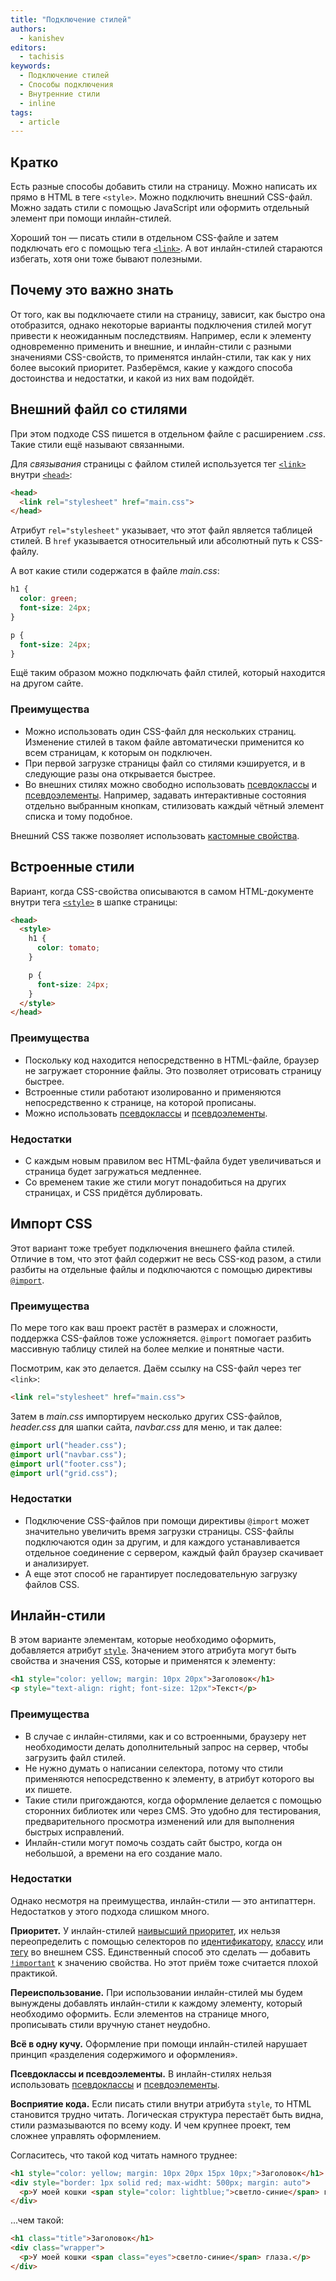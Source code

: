 ```yaml
---
title: "Подключение стилей"
authors:
  - kanishev
editors:
  - tachisis
keywords:
  - Подключение стилей
  - Способы подключения
  - Внутренние стили
  - inline
tags:
  - article
---
```


## Кратко

Есть разные способы добавить стили на страницу. Можно написать их прямо в HTML в теге `<style>`. Можно подключить внешний CSS-файл. Можно задать стили с помощью JavaScript или оформить отдельный элемент при помощи инлайн-стилей.

Хороший тон — писать стили в отдельном CSS-файле и затем подключать его с помощью тега [`<link>`](/html/link). А вот инлайн-стилей стараются избегать, хотя они тоже бывают полезными.

## Почему это важно знать

От того, как вы подключаете стили на страницу, зависит, как быстро она отобразится, однако некоторые варианты подключения стилей могут привести к неожиданным последствиям. Например, если к элементу одновременно применить и внешние, и инлайн-стили с разными значениями CSS-свойств, то применятся инлайн-стили, так как у них более высокий приоритет. Разберёмся, какие у каждого способа достоинства и недостатки, и какой из них вам подойдёт.

## Внешний файл со стилями

При этом подходе CSS пишется в отдельном файле с расширением _.css_. Такие стили ещё называют связанными.

Для _связывания_ страницы с файлом стилей используется тег [`<link>`](/html/link) внутри [`<head>`](/html/head):

```html
<head>
  <link rel="stylesheet" href="main.css">
</head>
```

Атрибут `rel="stylesheet"` указывает, что этот файл является таблицей стилей. В `href` указывается относительный или абсолютный путь к CSS-файлу.

А вот какие стили содержатся в файле _main.css_:

```css
h1 {
  color: green;
  font-size: 24px;
}

p {
  font-size: 24px;
}
```

Ещё таким образом можно подключать файл стилей, который находится на другом сайте.

### Преимущества

- Можно использовать один CSS-файл для нескольких страниц. Изменение стилей в таком файле автоматически применится ко всем страницам, к которым он подключен.
- При первой загрузке страницы файл со стилями кэшируется, и в следующие разы она открывается быстрее.
- Во внешних стилях можно свободно использовать [псевдоклассы](/css/pseudoclasses) и [псевдоэлементы](/css/pseudoelements). Например, задавать интерактивные состояния отдельно выбранным кнопкам, стилизовать каждый чётный элемент списка и тому подобное.

Внешний CSS также позволяет использовать [кастомные свойства](/css/custom-properties).

## Встроенные стили

Вариант, когда CSS-свойства описываются в самом HTML-документе внутри тега [`<style>`](/html/style) в шапке страницы:

```html
<head>
  <style>
    h1 {
      color: tomato;
    }

    p {
      font-size: 24px;
    }
  </style>
</head>
```

### Преимущества

- Поскольку код находится непосредственно в HTML-файле, браузер не загружает сторонние файлы. Это позволяет отрисовать страницу быстрее.
- Встроенные стили работают изолированно и применяются непосредственно к странице, на которой прописаны.
- Можно использовать [псевдоклассы](/css/pseudoclasses) и [псевдоэлементы](/css/pseudoelements).

### Недостатки

- С каждым новым правилом вес HTML-файла будет увеличиваться и страница будет загружаться медленнее.
- Со временем такие же стили могут понадобиться на других страницах, и CSS придётся дублировать.

## Импорт CSS

Этот вариант тоже требует подключения внешнего файла стилей. Отличие в том, что этот файл содержит не весь CSS-код разом, а стили разбиты на отдельные файлы и подключаются с помощью директивы [`@import`](/css/import).

### Преимущества

По мере того как ваш проект растёт в размерах и сложности, поддержка CSS-файлов тоже усложняется. `@import` помогает разбить массивную таблицу стилей на более мелкие и понятные части.

Посмотрим, как это делается. Даём ссылку на CSS-файл через тег `<link>`:

```html
<link rel="stylesheet" href="main.css">
```

Затем в _main.css_ импортируем несколько других CSS-файлов, _header.css_ для шапки сайта, _navbar.css_ для меню, и так далее:

```css
@import url("header.css");
@import url("navbar.css");
@import url("footer.css");
@import url("grid.css");
```

### Недостатки

- Подключение CSS-файлов при помощи директивы `@import` может значительно увеличить время загрузки страницы. CSS-файлы подключаются один за другим, и для каждого устанавливается отдельное соединение с сервером, каждый файл браузер скачивает и анализирует.
- А еще этот способ не гарантирует последовательную загрузку файлов CSS.

## Инлайн-стили

В этом варианте элементам, которые необходимо оформить, добавляется атрибут [`style`](/html/global-attrs/#style). Значением этого атрибута могут быть свойства и значения CSS, которые и применятся к элементу:

```html
<h1 style="сolor: yellow; margin: 10px 20px">Заголовок</h1>
<p style="text-align: right; font-size: 12px">Текст</p>
```

### Преимущества

- В случае с инлайн-стилями, как и со встроенными, браузеру нет необходимости делать дополнительный запрос на сервер, чтобы загрузить файл стилей.
- Не нужно думать о написании селектора, потому что стили применяются непосредственно к элементу, в атрибут которого вы их пишете.
- Такие стили пригождаются, когда оформление делается с помощью сторонних библиотек или через CMS. Это удобно для тестирования, предварительного просмотра изменений или для выполнения быстрых исправлений.
- Инлайн-стили могут помочь создать сайт быстро, когда он небольшой, а времени на его создание мало.

### Недостатки

Однако несмотря на преимущества, инлайн-стили — это антипаттерн. Недостатков у этого подхода слишком много.

**Приоритет.** У инлайн-стилей [наивысший приоритет](/css/specificity/#atribut-style), их нельзя переопределить с помощью селекторов по [идентификатору](/css/id-selector), [классу](/css/class-selector) или [тегу](/css/tag-selector) во внешнем CSS. Единственный способ это сделать — добавить [`!important`](/css/important) к значению свойства. Но этот приём тоже считается плохой практикой.

**Переиспользование.** При использовании инлайн-стилей мы будем вынуждены добавлять инлайн-стили к каждому элементу, который необходимо оформить. Если элементов на странице много, прописывать стили вручную станет неудобно.

**Всё в одну кучу.** Оформление при помощи инлайн-стилей нарушает принцип «разделения содержимого и оформления».

**Псевдоклассы и псевдоэлементы.** В инлайн-стилях нельзя использовать [псевдоклассы](/css/pseudoclasses) и [псевдоэлементы](/css/pseudoelements).

**Восприятие кода.** Если писать стили внутри атрибута `style`, то HTML становится трудно читать. Логическая структура перестаёт быть видна, стили размазываются по всему коду. И чем крупнее проект, тем сложнее управлять оформлением.

Согласитесь, что такой код читать намного труднее:

```html
<h1 style="сolor: yellow; margin: 10px 20px 15px 10px;">Заголовок</h1>
<div style="border: 1px solid red; max-widht: 500px; margin: auto">
  <p>У моей кошки <span style="color: lightblue;">светло-синие</span> глаза.</p>
</div>
```

...чем такой:

```html
<h1 class="title">Заголовок</h1>
<div class="wrapper">
  <p>У моей кошки <span class="eyes">светло-синие</span> глаза.</p>
</div>
```
